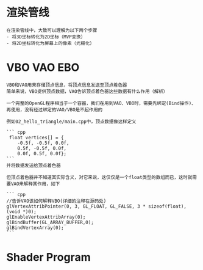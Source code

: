 # 渲染管线
    在渲染管线中，大致可以理解为以下两个步骤
    - 将3D坐标转化为2D坐标（MVP变换）
    - 将2D坐标转化为屏幕上的像素（光栅化）
# VBO VAO EBO
    VBO和VAO用来存储顶点信息，将顶点信息发送至顶点着色器
    简单来说，VBO提供顶点数据，VAO告诉顶点着色器这些数据有什么作用（解析）

    一个完整的OpenGL程序相当于一个容器，我们在用到VAO、VBO时，需要先绑定(Bind操作)、再使用，没有经过绑定的VAO/VBO是不起作用的

    例如02_hello_triangle/main.cpp中，顶点数据像这样定义

    ``` cpp
     float vertices[] = {
        -0.5f, -0.5f, 0.0f,
        0.5f, -0.5f, 0.0f,
        0.0f, 0.5f, 0.0f};
    ```
    并将数据发送给顶点着色器

    但顶点着色器并不知道其实际含义，对它来说，这仅仅是一个float类型的数组而已，这时就需要VAO来解释其作用，如下

    ``` cpp
    //告诉VAO该如何解释VBO(详细的注释在源码处)
    glVertexAttribPointer(0, 3, GL_FLOAT, GL_FALSE, 3 * sizeof(float), (void *)0);
    glEnableVertexAttribArray(0);
    glBindBuffer(GL_ARRAY_BUFFER,0);
    glBindVertexArray(0);
    ```

# Shader Program